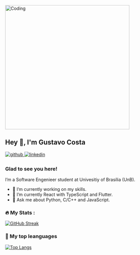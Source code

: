 <img alt="Coding" width="400" src="https://media3.giphy.com/media/qgQUggAC3Pfv687qPC/giphy.gif">


## Hey 👋, I'm Gustavo Costa  

<a href="https://github.com/cwtshh" target="_blank">
<img src=https://img.shields.io/badge/github-%2324292e.svg?&style=for-the-badge&logo=github&logoColor=white alt=github style="margin-bottom: 5px;" />
</a>
<a href="https://linkedin.com/in/gustavo-costa-de-jesus-b418991ba" target="_blank">
<img src=https://img.shields.io/badge/linkedin-%231E77B5.svg?&style=for-the-badge&logo=linkedin&logoColor=white alt=linkedin style="margin-bottom: 5px;" />
</a>  

### Glad to see you here!  
I’m a Software Engenieer student at Univesitiy of Brasília (UnB).

- 🔭 I’m currently working on my skills.
- 🌱 I’m currently React with TypeScript and Flutter.
- 💬 Ask me about Python, C/C++ and JavaScript.


### :fire: My Stats :

[![GitHub Streak](http://github-readme-streak-stats.herokuapp.com?user=cwtshh&theme=radical&background=000000)](https://git.io/streak-stats)


### 👯 My top leanguages

[![Top Langs](https://github-readme-stats.vercel.app/api/top-langs/?username=cwtshh&layout=donut-vertical&hide=html,css&theme=radical)](https://github.com/anuraghazra/github-readme-stats)


<!--
**cwtshh/cwtshh** is a ✨ _special_ ✨ repository because its `README.md` (this file) appears on your GitHub profile.

Here are some ideas to get you started:

- 🔭 I’m currently working on ...
- 🌱 I’m currently learning ...
- 👯 I’m looking to collaborate on ...
- 🤔 I’m looking for help with ...
- 💬 Ask me about ...
- 📫 How to reach me: ...
- 😄 Pronouns: ...
- ⚡ Fun fact: ...
-->
